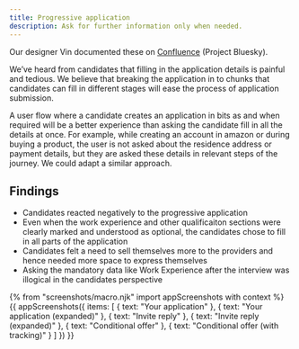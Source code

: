 ```yaml
---
title: Progressive application
description: Ask for further information only when needed.
---
```

Our designer Vin documented these on [Confluence](https://dfedigital.atlassian.net/wiki/spaces/BaT/pages/279314433/Designs) (Project Bluesky).

We’ve heard from candidates that filling in the application details is painful and tedious. We believe that breaking the application in to chunks that candidates can fill in different stages will ease the process of application submission.

A user flow where a candidate creates an application in bits as and when required will be a better experience than asking the candidate fill in all the details at once. For example, while creating an account in amazon or during buying a product, the user is not asked about the residence address or payment details, but they are asked these details in relevant steps of the journey. We could adapt a similar approach.

## Findings

* Candidates reacted negatively to the progressive application
* Even when the work experience and other qualificaiton sections were clearly marked and understood as optional, the candidates chose to fill in all parts of the application
* Candidates felt a need to sell themselves more to the providers and hence needed more space to express themselves
* Asking the mandatory data like Work Experience after the interview was illogical in the candidates perspective

{% from "screenshots/macro.njk" import appScreenshots with context %}
{{ appScreenshots({
  items: [
    { text: "Your application" },
    { text: "Your application (expanded)" },
    { text: "Invite reply" },
    { text: "Invite reply (expanded)" },
    { text: "Conditional offer" },
    { text: "Conditional offer (with tracking)" }
  ]
}) }}
